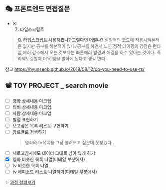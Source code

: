## 🎭 프론트엔드 면접질문
- [x] 7. 타입스크립트
> **Q. 타입스크립트 사용해봤나? 그렇다면 어떻나?**
> 실질적인 코드에 적용시켜본적은 없지만 공부를 해본적이 있다. 공부를 하면서 느낀 정적 타이핑의 강점은 런타임 에러 감소에서 오는 것보다는 빠른에러 발견과 해결을 하수 있다는 것이다. 즉 리팩토링할때 더욱 빛을 발하게 된다고 생각 한다.
> 
참고
https://hyunseob.github.io/2018/08/12/do-you-need-to-use-ts/
## 📽 TOY PROJECT _ search movie 
 - [ ] 영화 상세내용 마크업
 - [ ] 티비 상세내용 마크업
 - [ ] 사람 상세내용 마크업
 - [ ] 별점 표현하기
 - [ ] 보고싶은 목록 리스트 구현하기
 - [ ] 장르별로 검색하기
	>영화와 tv목록을 그냥 불러오고 싶은데 못찾겠다..
 - [ ] 새로고침시에도 데이터 그대로 남아 있게 하기 
 - [x] 영화 비슷한 목록 나열(디테일 부분에서)
 - [ ] tv 비슷한 목록 나열
 - [ ] tv 에피소드 리스트 나열하기(디테일 부분에서)

✨ [과정 살펴보기](https://github.com/gay0ung/Vue/commit/062babac6cc369e04d8036d7be4f0e3b16be549f)
